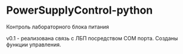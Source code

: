 # PowerSupplyControl-python
Контроль лабораторного блока питания 

v0.1 - реализована связь с ЛБП посредством COM порта. Созданы функции управления.
